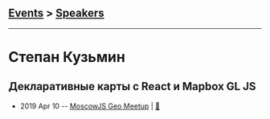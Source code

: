 ## [Events](../README.md) > [Speakers](../speakers.md)
---

# Степан Кузьмин

## Декларативные карты с React и Mapbox GL JS
- 2019 Apr 10 -- [MoscowJS Geo Meetup](https://www.youtube.com/watch?v=02Mtao-GTW4)  | [:notebook:](https://cloud.mail.ru/public/A3xc/h3dY7T6x8)  
